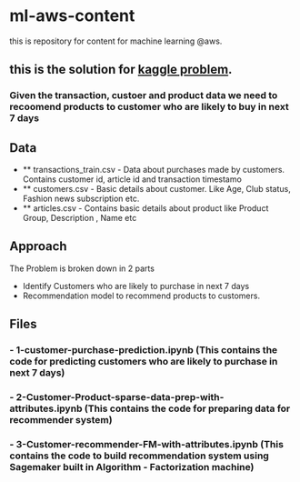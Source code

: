 # ml-aws-content
this is repository for content for machine learning @aws. 

## this is the solution for [kaggle problem](https://www.kaggle.com/competitions/h-and-m-personalized-fashion-recommendations).

### Given the transaction, custoer and product data we need to recoomend products to customer who are likely to buy in next 7 days
## Data
- ** transactions_train.csv - Data about purchases made by customers. Contains customer id, article id and transaction timestamo
- ** customers.csv - Basic details about customer. Like Age, Club status, Fashion news subscription etc.
- ** articles.csv - Contains basic details about product like Product Group, Description , Name etc

## Approach
The Problem is broken down in 2 parts
- Identify Customers who are likely to purchase in next 7 days
- Recommendation model to recommend products to customers.

## Files
### - 1-customer-purchase-prediction.ipynb (This contains the code for predicting customers who are likely to purchase in next 7 days)
### - 2-Customer-Product-sparse-data-prep-with-attributes.ipynb (This contains the code for preparing data for recommender system)
### - 3-Customer-recommender-FM-with-attributes.ipynb (This contains the code to build recommendation system using Sagemaker built in Algorithm - Factorization machine)

